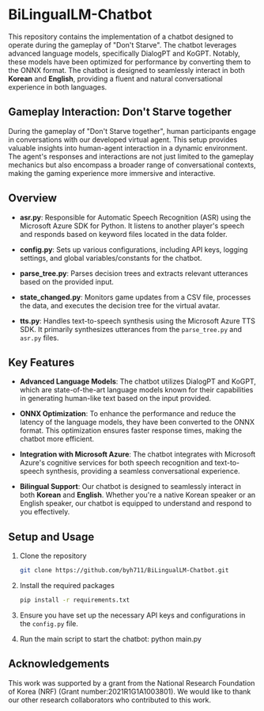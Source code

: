 # BiLingualLM-Chatbot

This repository contains the implementation of a chatbot designed to operate during the gameplay of "Don't Starve". The chatbot leverages advanced language models, specifically DialogPT and KoGPT. Notably, these models have been optimized for performance by converting them to the ONNX format. The chatbot is designed to seamlessly interact in both **Korean** and **English**, providing a fluent and natural conversational experience in both languages.

## Gameplay Interaction: Don't Starve together

During the gameplay of "Don't Starve together", human participants engage in conversations with our developed virtual agent. This setup provides valuable insights into human-agent interaction in a dynamic environment. The agent's responses and interactions are not just limited to the gameplay mechanics but also encompass a broader range of conversational contexts, making the gaming experience more immersive and interactive.

## Overview

- **asr.py**: Responsible for Automatic Speech Recognition (ASR) using the Microsoft Azure SDK for Python. It listens to another player's speech and responds based on keyword files located in the data folder.
  
- **config.py**: Sets up various configurations, including API keys, logging settings, and global variables/constants for the chatbot.

- **parse_tree.py**: Parses decision trees and extracts relevant utterances based on the provided input.

- **state_changed.py**: Monitors game updates from a CSV file, processes the data, and executes the decision tree for the virtual avatar.

- **tts.py**: Handles text-to-speech synthesis using the Microsoft Azure TTS SDK. It primarily synthesizes utterances from the `parse_tree.py` and `asr.py` files.

## Key Features

- **Advanced Language Models**: The chatbot utilizes DialogPT and KoGPT, which are state-of-the-art language models known for their capabilities in generating human-like text based on the input provided.

- **ONNX Optimization**: To enhance the performance and reduce the latency of the language models, they have been converted to the ONNX format. This optimization ensures faster response times, making the chatbot more efficient.

- **Integration with Microsoft Azure**: The chatbot integrates with Microsoft Azure's cognitive services for both speech recognition and text-to-speech synthesis, providing a seamless conversational experience.

- **Bilingual Support**: Our chatbot is designed to seamlessly interact in both **Korean** and **English**. Whether you're a native Korean speaker or an English speaker, our chatbot is equipped to understand and respond to you effectively.

## Setup and Usage

1. Clone the repository
   ```sh
   git clone https://github.com/byh711/BiLingualLM-Chatbot.git
   ```
2. Install the required packages
   ```sh
   pip install -r requirements.txt
   ```
4. Ensure you have set up the necessary API keys and configurations in the `config.py` file.
   
5. Run the main script to start the chatbot: python main.py

## Acknowledgements
This work was supported by a grant from the National Research Foundation of Korea (NRF) (Grant number:2021R1G1A1003801). 
We would like to thank our other research collaborators who contributed to this work.
